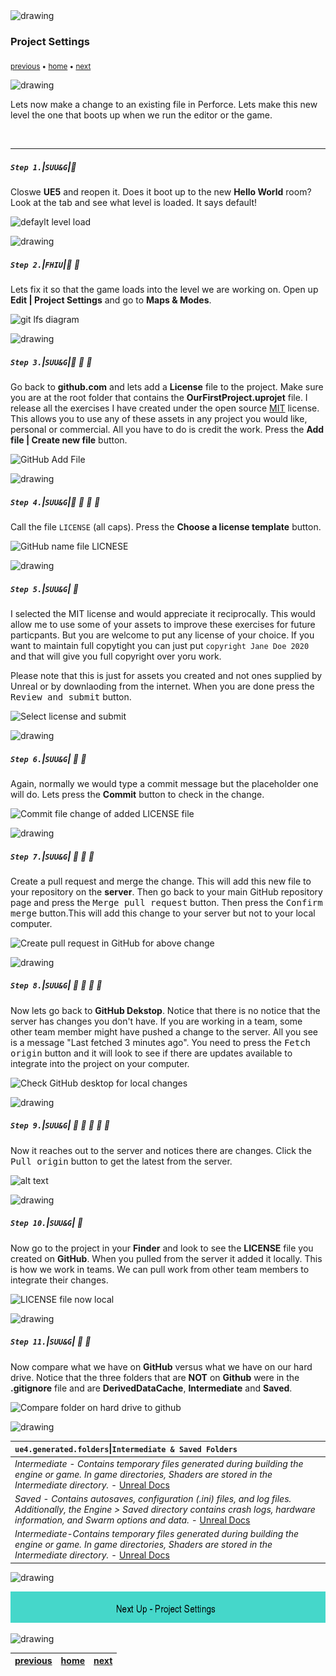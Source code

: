 <img src="https://via.placeholder.com/1000x4/45D7CA/45D7CA" alt="drawing" height="4px"/>

### Project Settings

<sub>[previous](../readme/README.md#user-content-readmemd-file) • [home](../README.md#user-content-ue4-hello-world) • [next](../setting-map/README.md#user-content-setting-up-the-map)</sub>

<img src="https://via.placeholder.com/1000x4/45D7CA/45D7CA" alt="drawing" height="4px"/>

Lets now make a change to an existing file in Perforce.  Lets make this new level the one that boots up when we run the editor or the game.

<br>

---


##### `Step 1.`\|`SUU&G`|:small_blue_diamond:

Closwe **UE5** and reopen it.  Does it boot up to the new **Hello World** room?  Look at the tab and see what level is loaded.  It says default!

![defaylt level load](images/defaultLevel.jpg)

<img src="https://via.placeholder.com/500x2/45D7CA/45D7CA" alt="drawing" height="2px" alt = ""/>

##### `Step 2.`\|`FHIU`|:small_blue_diamond: :small_blue_diamond: 

Lets fix it so that the game loads into the level we are working on.  Open up **Edit | Project Settings** and go to **Maps & Modes**.

![git lfs diagram](images/GitLFSDiagram.png)

<img src="https://via.placeholder.com/500x2/45D7CA/45D7CA" alt="drawing" height="2px" alt = ""/>

##### `Step 3.`\|`SUU&G`|:small_blue_diamond: :small_blue_diamond: :small_blue_diamond:

Go back to **github.com** and lets add a **License** file to the project.  Make sure you are at the root folder that contains the **OurFirstProject.uprojet** file. I release all the exercises I have created under the open source [MIT](https://opensource.org/licenses/MIT) license. This allows you to use any of these assets in any project you would like, personal or commercial.  All you have to do is credit the work.  Press the **Add file | Create new file** button.

![GitHub Add File](images/AddLicenseFile.jpg)

<img src="https://via.placeholder.com/500x2/45D7CA/45D7CA" alt="drawing" height="2px" alt = ""/>

##### `Step 4.`\|`SUU&G`|:small_blue_diamond: :small_blue_diamond: :small_blue_diamond: :small_blue_diamond:

Call the file `LICENSE` (all caps).  Press the **Choose a license template** button.

![GitHub name file LICNESE](images/AddLicenseName.jpg)

<img src="https://via.placeholder.com/500x2/45D7CA/45D7CA" alt="drawing" height="2px" alt = ""/>

##### `Step 5.`\|`SUU&G`| :small_orange_diamond:

I selected the MIT license and would appreciate it reciprocally. This would allow me to use some of your assets to improve these exercises for future particpants.  But you are welcome to put any license of your choice.  If you want to maintain full copytight you can just put `copyright Jane Doe 2020` and that will give you full copyright over yoru work.

Please note that this is just for assets you created and not ones supplied by Unreal or by downlaoding from the internet.  When you are done press the <kbd>Review and submit</kbd> button.

![Select license and submit](images/AssignLicenseType.jpg)

<img src="https://via.placeholder.com/500x2/45D7CA/45D7CA" alt="drawing" height="2px" alt = ""/>

##### `Step 6.`\|`SUU&G`| :small_orange_diamond: :small_blue_diamond:

Again, normally we would type a commit message but the placeholder one will do.  Lets press the **Commit** button to check in the change.

![Commit file change of added LICENSE file](images/CommitLicenseFIle.jpg)

<img src="https://via.placeholder.com/500x2/45D7CA/45D7CA" alt="drawing" height="2px" alt = ""/>

##### `Step 7.`\|`SUU&G`| :small_orange_diamond: :small_blue_diamond: :small_blue_diamond:

Create a pull request and merge the change.  This will add this new file to your repository on the **server**. Then go back to your main GitHub repository page and press the <kbd>Merge pull request</kbd> button.  Then press the <kbd>Confirm merge</kbd> button.This will add this change to your server but not to your local computer.

![Create pull request in GitHub for above change](images/PullRequest.jpg)

<img src="https://via.placeholder.com/500x2/45D7CA/45D7CA" alt="drawing" height="2px" alt = ""/>

##### `Step 8.`\|`SUU&G`| :small_orange_diamond: :small_blue_diamond: :small_blue_diamond: :small_blue_diamond:

Now lets go back to **GitHub Dekstop**.  Notice that there is no notice that the server has changes you don't have.  If you are working in a team, some other team member might have pushed a change to the server.  All you see is a message \"Last fetched 3 minutes ago\".  You need to press the <kbd>Fetch origin</kbd> button and it will look to see if there are updates available to integrate into the project on your computer.

![Check GitHub desktop for local changes](images/FetchLicenseChange.jpg)

<img src="https://via.placeholder.com/500x2/45D7CA/45D7CA" alt="drawing" height="2px" alt = ""/>

##### `Step 9.`\|`SUU&G`| :small_orange_diamond: :small_blue_diamond: :small_blue_diamond: :small_blue_diamond: :small_blue_diamond:

Now it reaches out to the server and notices there are changes.  Click the <kbd>Pull origin</kbd> button to get the latest from the server.

![alt text](images/PullOriginDesktop.jpg)

<img src="https://via.placeholder.com/500x2/45D7CA/45D7CA" alt="drawing" height="2px" alt = ""/>

##### `Step 10.`\|`SUU&G`| :large_blue_diamond:

Now go to the project in your **Finder** and look to see the **LICENSE** file you created on **GitHub**.  When you pulled from the server it added it locally.  This is how we work in teams.  We can pull work from other team members to integrate their changes.

![LICENSE file now local](images/LocalLicenseFIle.jpg)

<img src="https://via.placeholder.com/500x2/45D7CA/45D7CA" alt="drawing" height="2px" alt = ""/>

##### `Step 11.`\|`SUU&G`| :large_blue_diamond: :small_blue_diamond: 

Now compare what we have on **GitHub** versus what we have on our hard drive.  Notice that the three folders that are **NOT** on **Github** were in the **.gitignore** file and are **DerivedDataCache**, **Intermediate** and **Saved**.

![Compare folder on hard drive to github](images/GitIgnoreInAction.jpg)

<img src="https://via.placeholder.com/500x2/45D7CA/45D7CA" alt="drawing" height="2px" alt = ""/>


| `ue4.generated.folders`\|`Intermediate & Saved Folders`| 
| :--- |
| *Intermediate - Contains temporary files generated during building the engine or game. In game directories, Shaders are stored in the Intermediate directory.* - [Unreal Docs](https://docs.unrealengine.com/en-us/Engine/Basics/DirectoryStructure)|
|*Saved - Contains autosaves, configuration (.ini) files, and log files. Additionally, the Engine > Saved directory contains crash logs, hardware information, and Swarm options and data.* - [Unreal Docs](https://docs.unrealengine.com/en-us/Engine/Basics/DirectoryStructure)|
|*Intermediate-Contains temporary files generated during building the engine or game. In game directories, Shaders are stored in the Intermediate directory.* - [Unreal Docs](https://docs.unrealengine.com/en-us/Engine/Basics/DirectoryStructure) |


<img src="https://via.placeholder.com/1000x4/dba81a/dba81a" alt="drawing" height="4px" alt = ""/>

![next up setting up the map](images/banner.png)

<img src="https://via.placeholder.com/1000x4/dba81a/dba81a" alt="drawing" height="4px" alt = ""/>

| [previous](../readme/README.md#user-content-readmemd-file)| [home](../README.md#user-content-ue4-hello-world) | [next](../setting-map/README.md#user-content-setting-up-the-map)|
|---|---|---|
